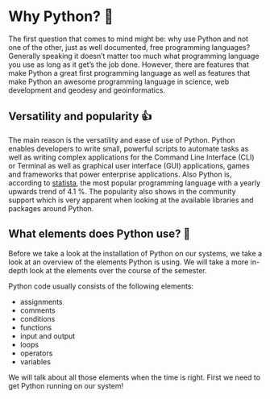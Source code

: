 # Why Python? 🐍
The first question that comes to mind might be: why use Python and not one of the other, just as well documented, free programming languages? Generally speaking it doesn’t matter too much what programming language you use as long as it get’s the job done. However, there are features that make Python a great first programming language as well as features that make Python an awesome programming language in science, web development and geodesy and geoinformatics. 

## Versatility and popularity 👍
The main reason is the versatility and ease of use of Python. Python enables developers to write small, powerful scripts to automate tasks as well as writing complex applications for the Command Line Interface (CLI) or Terminal as well as graphical user interface (GUI) applications, games and frameworks that power enterprise applications. Also Python is, according to [statista](https://www.statista.com/chart/21017/most-popular-programming-languages/), the most popular programming language with a yearly upwards trend of 4.1 %. The popularity also shows in the community support which is very apparent when looking at the available libraries and packages around Python.


## What elements does Python use? 🧩
Before we take a look at the installation of Python on our systems, we take a look at an overview of the elements Python is using. We will take a more in-depth look at the elements over the course of the semester. 

Python code usually consists of the following elements:
* assignments
* comments
* conditions
* functions
* input and output
* loops
* operators
* variables

We will talk about all those elements when the time is right. First we need to get Python running on our system!

